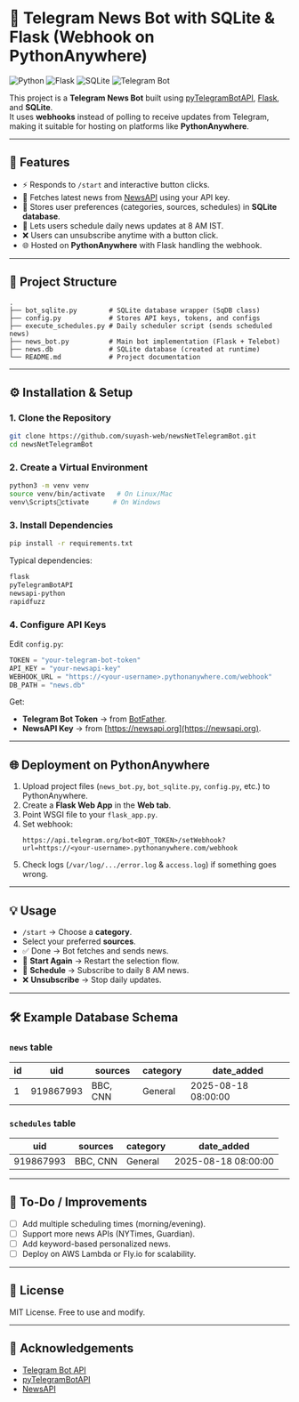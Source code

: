 # 📰 Telegram News Bot with SQLite & Flask (Webhook on PythonAnywhere)

![Python](https://img.shields.io/badge/Python-3.13%2B-blue)
![Flask](https://img.shields.io/badge/Flask-2.x-lightgrey)
![SQLite](https://img.shields.io/badge/SQLite-DB-blue)
![Telegram Bot](https://img.shields.io/badge/Telegram-Bot-blue)

This project is a **Telegram News Bot** built using [pyTelegramBotAPI](https://github.com/eternnoir/pyTelegramBotAPI), [Flask](https://flask.palletsprojects.com/), and **SQLite**.  
It uses **webhooks** instead of polling to receive updates from Telegram, making it suitable for hosting on platforms like **PythonAnywhere**.

---

## 🚀 Features
- ⚡ Responds to `/start` and interactive button clicks.
- 📰 Fetches latest news from [NewsAPI](https://newsapi.org/) using your API key.
- 💾 Stores user preferences (categories, sources, schedules) in **SQLite database**.
- 📅 Lets users schedule daily news updates at 8 AM IST.
- ❌ Users can unsubscribe anytime with a button click.
- 🌐 Hosted on **PythonAnywhere** with Flask handling the webhook.

---

## 📂 Project Structure
```
.
├── bot_sqlite.py        # SQLite database wrapper (SqDB class)
├── config.py            # Stores API keys, tokens, and configs
├── execute_schedules.py # Daily scheduler script (sends scheduled news)
├── news_bot.py          # Main bot implementation (Flask + Telebot)
├── news.db              # SQLite database (created at runtime)
└── README.md            # Project documentation
```

---

## ⚙️ Installation & Setup

### 1. Clone the Repository
```bash
git clone https://github.com/suyash-web/newsNetTelegramBot.git
cd newsNetTelegramBot
```

### 2. Create a Virtual Environment
```bash
python3 -m venv venv
source venv/bin/activate   # On Linux/Mac
venv\Scriptsctivate      # On Windows
```

### 3. Install Dependencies
```bash
pip install -r requirements.txt
```

Typical dependencies:
```txt
flask
pyTelegramBotAPI
newsapi-python
rapidfuzz
```

### 4. Configure API Keys
Edit `config.py`:
```python
TOKEN = "your-telegram-bot-token"
API_KEY = "your-newsapi-key"
WEBHOOK_URL = "https://<your-username>.pythonanywhere.com/webhook"
DB_PATH = "news.db"
```

Get:
- **Telegram Bot Token** → from [BotFather](https://t.me/botfather).  
- **NewsAPI Key** → from [https://newsapi.org](https://newsapi.org).

---

## 🌐 Deployment on PythonAnywhere

1. Upload project files (`news_bot.py`, `bot_sqlite.py`, `config.py`, etc.) to PythonAnywhere.  
2. Create a **Flask Web App** in the **Web tab**.  
3. Point WSGI file to your `flask_app.py`.  
4. Set webhook:
   ```
   https://api.telegram.org/bot<BOT_TOKEN>/setWebhook?url=https://<your-username>.pythonanywhere.com/webhook
   ```
5. Check logs (`/var/log/.../error.log` & `access.log`) if something goes wrong.

---

## 💡 Usage

- `/start` → Choose a **category**.  
- Select your preferred **sources**.  
- ✅ Done → Bot fetches and sends news.  
- 🔄 **Start Again** → Restart the selection flow.  
- 📅 **Schedule** → Subscribe to daily 8 AM news.  
- ❌ **Unsubscribe** → Stop daily updates.  

---

## 🛠 Example Database Schema

### `news` table
| id | uid       | sources      | category   | date_added          |
|----|-----------|--------------|------------|---------------------|
| 1  | 919867993 | BBC, CNN     | General    | 2025-08-18 08:00:00 |

### `schedules` table
| uid       | sources      | category   | date_added          |
|-----------|--------------|------------|---------------------|
| 919867993 | BBC, CNN     | General    | 2025-08-18 08:00:00 |

---

## 📝 To-Do / Improvements
- [ ] Add multiple scheduling times (morning/evening).  
- [ ] Support more news APIs (NYTimes, Guardian).  
- [ ] Add keyword-based personalized news.  
- [ ] Deploy on AWS Lambda or Fly.io for scalability.  

---

## 📜 License
MIT License. Free to use and modify.

---

## 🙌 Acknowledgements
- [Telegram Bot API](https://core.telegram.org/bots/api)  
- [pyTelegramBotAPI](https://github.com/eternnoir/pyTelegramBotAPI)  
- [NewsAPI](https://newsapi.org)  
